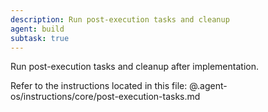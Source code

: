 ```yaml
---
description: Run post-execution tasks and cleanup
agent: build
subtask: true
---
```

Run post-execution tasks and cleanup after implementation.

Refer to the instructions located in this file:
@.agent-os/instructions/core/post-execution-tasks.md